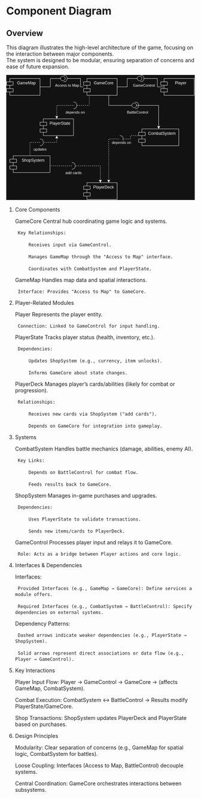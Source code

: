 # Component Diagram  

## Overview  
This diagram illustrates the high-level architecture of the game, focusing on the interaction between major components.  
The system is designed to be modular, ensuring separation of concerns and ease of future expansion.  

![Component Diagram](./images/component_diagram.png)
1. Core Components

    GameCore
    Central hub coordinating game logic and systems.

        Key Relationships:

            Receives input via GameControl.

            Manages GameMap through the "Access to Map" interface.

            Coordinates with CombatSystem and PlayerState.

    GameMap
    Handles map data and spatial interactions.

        Interface: Provides "Access to Map" to GameCore.

2. Player-Related Modules

    Player
    Represents the player entity.

        Connection: Linked to GameControl for input handling.

    PlayerState
    Tracks player status (health, inventory, etc.).

        Dependencies:

            Updates ShopSystem (e.g., currency, item unlocks).

            Informs GameCore about state changes.

    PlayerDeck
    Manages player’s cards/abilities (likely for combat or progression).

        Relationships:

            Receives new cards via ShopSystem ("add cards").

            Depends on GameCore for integration into gameplay.

3. Systems

    CombatSystem
    Handles battle mechanics (damage, abilities, enemy AI).

        Key Links:

            Depends on BattleControl for combat flow.

            Feeds results back to GameCore.

    ShopSystem
    Manages in-game purchases and upgrades.

        Dependencies:

            Uses PlayerState to validate transactions.

            Sends new items/cards to PlayerDeck.

    GameControl
    Processes player input and relays it to GameCore.

        Role: Acts as a bridge between Player actions and core logic.

4. Interfaces & Dependencies

    Interfaces:

        Provided Interfaces (e.g., GameMap → GameCore): Define services a module offers.

        Required Interfaces (e.g., CombatSystem → BattleControl): Specify dependencies on external systems.

    Dependency Patterns:

        Dashed arrows indicate weaker dependencies (e.g., PlayerState → ShopSystem).

        Solid arrows represent direct associations or data flow (e.g., Player → GameControl).

5. Key Interactions

    Player Input Flow:
    Player → GameControl → GameCore → (affects GameMap, CombatSystem).

    Combat Execution:
    CombatSystem ↔ BattleControl → Results modify PlayerState/GameCore.

    Shop Transactions:
    ShopSystem updates PlayerDeck and PlayerState based on purchases.

6. Design Principles

    Modularity: Clear separation of concerns (e.g., GameMap for spatial logic, CombatSystem for battles).

    Loose Coupling: Interfaces (Access to Map, BattleControl) decouple systems.

    Central Coordination: GameCore orchestrates interactions between subsystems.